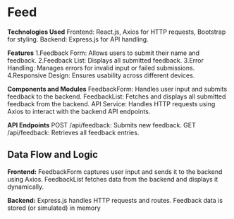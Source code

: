 # Feed

**Technologies Used**
Frontend: React.js, Axios for HTTP requests, Bootstrap for styling.
Backend: Express.js for API handling.

**Features**
1.Feedback Form: Allows users to submit their name and feedback.
2.Feedback List: Displays all submitted feedback.
3.Error Handling: Manages errors for invalid input or failed submissions.
4.Responsive Design: Ensures usability across different devices.

**Components and Modules**
FeedbackForm: Handles user input and submits feedback to the backend.
FeedbackList: Fetches and displays all submitted feedback from the backend.
API Service: Handles HTTP requests using Axios to interact with the backend API endpoints.

**API Endpoints**
POST /api/feedback: Submits new feedback.
GET /api/feedback: Retrieves all feedback entries.

## Data Flow and Logic
**Frontend:**
FeedbackForm captures user input and sends it to the backend using Axios.
FeedbackList fetches data from the backend and displays it dynamically.

**Backend:**
Express.js handles HTTP requests and routes.
Feedback data is stored (or simulated) in memory
